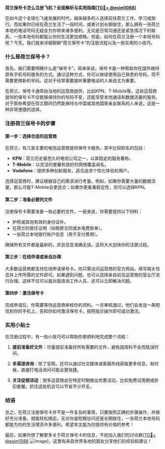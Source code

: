 **荷兰保号卡怎么注册飞机？全面解析与实用指南[[TG💪+ @esim1088](https://t.me/s/esim1088)]**

在如今这个全球化飞速发展的时代，越来越多的人选择前往荷兰工作、学习或旅行。而如果你已经在荷兰生活了一段时间，或者计划长期居住，那么拥有一张荷兰本地的电话号码无疑会为你带来诸多便利。无论是日常沟通还是紧急情况下的联系，一张本地号码都能让你的生活更加顺畅。但是，如何在荷兰注册一个本地号码呢？今天，我们就来详细聊聊“荷兰保号卡”的注册流程以及一些实用的小技巧。

### 什么是荷兰保号卡？

首先，我们需要明确什么是“保号卡”。简单来说，保号卡是一种帮助你在国外维持原有手机号码服务的方式。通过这种方式，你可以继续使用自己熟悉的号码，而不需要更换新的号码。这对于经常需要接听重要电话的人来说尤为重要。

在荷兰，保号卡通常由当地的运营商提供，比如KPN、T-Mobile等。这些运营商提供的保号卡不仅能够保持你的号码不变，还能享受本地通话和数据流量的服务。对于那些希望在荷兰期间仍然能保持与中国或其他国家亲友联系的人来说，这是一种非常便捷的选择。

### 注册荷兰保号卡的步骤

#### 第一步：选择合适的运营商

在荷兰，有几家主要的电信运营商提供保号卡服务。其中比较知名的包括：

- **KPN**：荷兰历史最悠久的电信公司之一，以其稳定的服务著称。
- **T-Mobile**：以灵活的套餐和良好的网络覆盖闻名。
- **Vodafone**：提供多种创新服务，适合追求个性化体验的用户。

选择运营商时，建议根据自己的需求进行考量。例如，如果你需要大量的数据流量，那么可能T-Mobile会更适合；如果你更看重稳定性，则可以选择KPN。

#### 第二步：准备必要的文件

注册保号卡需要准备一些必要的文件。一般来说，你需要提供以下材料：

- 护照或其他有效的身份证件。
- 在荷兰的居住证明（如租房合同或水电费账单）。
- 一张荷兰本地银行账户信息（用于支付费用）。

确保所有文件都是最新的，并且信息准确无误。这将大大加快你的注册过程。

#### 第三步：在线申请或亲自办理

大多数运营商都支持在线申请保号卡。你只需访问运营商的官方网站，填写相关信息并上传所需的文件即可。如果遇到问题，也可以选择亲自前往运营商的营业厅进行办理。这样不仅可以面对面咨询工作人员，还可以立即解决问题。

#### 第四步：激活保号卡

完成申请后，你需要等待运营商审核你的资料。一旦审核通过，他们会发送一条短信到你的手机上，告知你如何激活保号卡。按照指示操作即可成功激活。

### 实用小贴士

在注册过程中，有一些小技巧可以帮助你更顺利地完成整个流程：

1. **提前准备好文件**：尽量提前准备好所有需要的文件，避免因资料不全而耽误时间。
   
2. **多渠道咨询**：除了官网，还可以通过社交媒体或客服热线获取更多信息。有时候，直接打电话询问可能会更快捷。

3. **关注促销活动**：很多运营商会在特定时期推出优惠活动，比如免费试用期或折扣套餐。抓住这些机会可以节省不少开支。

### 结语

总之，在荷兰注册保号卡并不是一件复杂的事情，只要按照正确的步骤操作，并做好充分准备，就能轻松搞定。无论你是短期访问还是长期居住，一张荷兰本地号码都能为你的生活增添许多便利。希望本文能为你提供有价值的参考！

最后，如果你想了解更多关于荷兰保号卡的信息，不妨加入我们的讨论群[[TG💪+ @esim1088](https://t.me/s/esim1088) ![Image](https://i.postimg.cc/4NQfJmqS/Snipaste-2025-05-13-00-14-12.png)]，这里有来自世界各地的朋友分享他们的经验和建议！
